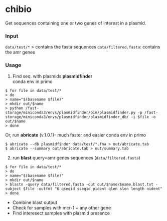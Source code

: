 # chibio
Get sequences containing one or two genes of interest in a plasmid.

### Input

`data/test/*` > contains the fasta sequences
`data/filtered.fasta`: contains the amr genes

### Usage

1. Find seq. with plasmids **plasmidfinder**  
conda env in primo

```
$ for file in data/test/*
> do
> name="$(basename $file)"
> mkdir out/$name
> python /fast-storage/miniconda3/envs/plasmidfinder/bin/plasmidfinder.py -p /fast-storage/miniconda3/envs/plasmidfinder/plasmidfinder_db/ -i $file -o out/$name
> done
```

Or, run **abricate** (v.1.0.1)- much faster and easier
conda env in primo

```
$ abricate --db plasmidfinder data/test/*.fna > out/abricate.tab
$ abricate --summary out/abricate.tab > out/summary.tab
```

2. run **blast** query=amr genes sequences (`data/filtered.fasta`)

```
$ for file in data/test/*
> do
> name="$(basename $file)"
> mkdir out/$name
> blastn -query data/filtered.fasta -out out/$name/$name.blast.txt -subject $file -outfmt "6 qseqid sseqid pident qlen slen length nident"
> done
```

- Combine blast output
- Check for samples with mcr-1 + any other gene
- Find interesect samples with plasmid presence

